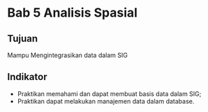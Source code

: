 # Bab 5 Analisis Spasial

## Tujuan

Mampu Mengintegrasikan data dalam SIG

## Indikator

* Praktikan memahami dan dapat membuat basis data dalam SIG;
* Praktikan dapat  melakukan manajemen data dalam database.




